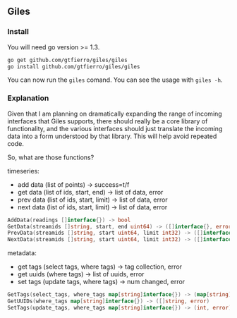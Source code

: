 ## Giles

### Install

You will need go version >= 1.3.

```bash
go get github.com/gtfierro/giles/giles
go install github.com/gtfierro/giles/giles
```

You can now run the `giles` comand. You can see the usage with `giles -h`.

### Explanation

Given that I am planning on dramatically expanding the range of incoming
interfaces that Giles supports, there should really be a core library of
functionality, and the various interfaces should just translate the incoming
data into a form understood by that library. This will help avoid repeated
code.

So, what are those functions?

timeseries:

* add data (list of points) -> success=t/f
* get data (list of ids, start, end) -> list of data, error
* prev data (list of ids, start, limit) -> list of data, error
* next data (list of ids, start, limit) -> list of data, error

```go
AddData(readings []interface{}) -> bool
GetData(streamids []string, start, end uint64) -> ([]interface{}, error)
PrevData(streamids []string, start uint64, limit int32) -> ([]interface{}, error)
NextData(streamids []string, start uint64, limit int32) -> ([]interface{}, error)
```

metadata:

* get tags (select tags, where tags) -> tag collection, error
* get uuids (where tags) -> list of uuids, error
* set tags (update tags, where tags) -> num changed, error

```go
GetTags(select_tags, where_tags map[string]interface{}) -> (map[string]interface{}, error)
GetUUIDs(where_tags map[string]interface{}) -> ([]string, error)
SetTags(update_tags, where_tags map[string]interface{}) -> (int, error)
```
